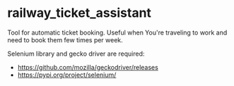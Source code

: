 # railway_ticket_assistant
Tool for automatic ticket booking. Useful when You're traveling to work and need to book them few times per week.

Selenium library and gecko driver are required:
 - https://github.com/mozilla/geckodriver/releases
 - https://pypi.org/project/selenium/
